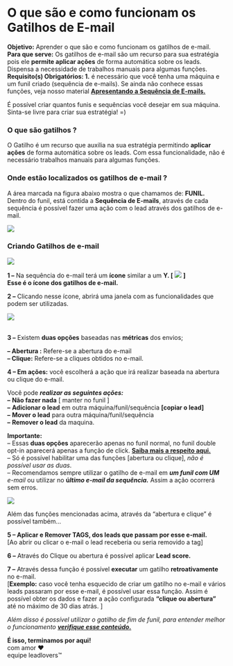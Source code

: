 # O que são e como funcionam os Gatilhos de E-mail

**Objetivo:** Aprender o que são e como funcionam os gatilhos de e-mail.\
**Para que serve:** Os gatilhos de e-mail são um recurso para sua estratégia pois ele **permite aplicar ações** de forma automática sobre os leads. Dispensa a necessidade de trabalhos manuais para algumas funções.\
**Requisito(s) Obrigatórios: 1.** é necessário que você tenha uma máquina e um funil criado (sequência de e-mails). Se ainda não conhece essas funções, veja nosso material [**Apresentando a Sequência de E-mails.**](../../../backlog/apresentando-a-sequencia-de-e-mails.md)

É possível criar quantos funis e sequências você desejar em sua máquina. Sinta-se livre para criar sua estratégia! =)

### **O que são gatilhos ?**

O Gatilho é um recurso que auxilia na sua estratégia permitindo **aplicar ações** de forma automática sobre os leads. Com essa funcionalidade, não é necessário trabalhos manuais para algumas funções.

### **Onde estão localizados os gatilhos de e-mail ?**

A área marcada na figura abaixo mostra o que chamamos de: **FUNIL.**\
Dentro do funil, está contida a **Sequência de E-mails**, através de cada sequência é possível fazer uma ação com o lead através dos gatilhos de e-mail.

[![](https://legado.leadlovers.site/wp-content/uploads/2020/09/o-que-so-os-gatilhos-de-e-mail-360042162133\_mceclip6.png)](http://legado.leadlovers.site/wp-content/uploads/2020/09/o-que-so-os-gatilhos-de-e-mail-360042162133\_mceclip6.png)

### **Criando Gatilhos de e-mail**

[![](https://legado.leadlovers.site/wp-content/uploads/2020/09/o-que-so-os-gatilhos-de-e-mail-360042162133\_mceclip0.png)](http://legado.leadlovers.site/wp-content/uploads/2020/09/o-que-so-os-gatilhos-de-e-mail-360042162133\_mceclip0.png)

**1 –** Na sequência do e-mail terá um **ícone** similar a um **Y. \[** [![](https://legado.leadlovers.site/wp-content/uploads/2020/09/o-que-so-os-gatilhos-de-e-mail-360042162133\_mceclip1.png)](http://legado.leadlovers.site/wp-content/uploads/2020/09/o-que-so-os-gatilhos-de-e-mail-360042162133\_mceclip1.png) **]**\
**Esse é o ícone dos gatilhos de e-mail.**

**2 –** Clicando nesse ícone, abrirá uma janela com as funcionalidades que podem ser utilizadas.

[![](https://legado.leadlovers.site/wp-content/uploads/2020/09/o-que-so-os-gatilhos-de-e-mail-360042162133\_mceclip3.png)](http://legado.leadlovers.site/wp-content/uploads/2020/09/o-que-so-os-gatilhos-de-e-mail-360042162133\_mceclip3.png)

\
**3 –** Existem **duas opções** baseadas nas **métricas** dos envios;

**– Abertura :** Refere-se a abertura do e-mail\
**– Clique:** Refere-se a cliques obtidos no e-mail.

**4 – Em ações:** você escolherá a ação que irá realizar baseada na abertura ou clique do e-mail.

Você pode _**realizar as seguintes ações:**_\
**–** **Não fazer nada** \[ manter no funil ]\
**–** **Adicionar o lead** em outra máquina/funil/sequência **\[copiar o lead]**\
**–** **Mover o lead** para outra máquina/funil/sequência\
**–** **Remover o lead** da maquina.

**Importante:**\
– Essas **duas opções** aparecerão apenas no funil normal, no funil double opt-in aparecerá apenas a função de click. [**Saiba mais a respeito aqui.**](https://suporte.love/o-que-e-double-opt-in-dupla-confirmacao/)\
– Só é possível habilitar uma das funções \[abertura ou clique], _não é possível usar as duas_.\
– Recomendamos sempre utilizar o gatilho de e-mail em _**um funil com UM** e-mail_ ou utilizar no **ú**_**ltimo e-mail da sequência.**_ Assim a ação ocorrerá sem erros.

[![](https://legado.leadlovers.site/wp-content/uploads/2020/09/o-que-so-os-gatilhos-de-e-mail-360042162133\_mceclip4.png)](http://legado.leadlovers.site/wp-content/uploads/2020/09/o-que-so-os-gatilhos-de-e-mail-360042162133\_mceclip4.png)

Além das funções mencionadas acima, através da “abertura e clique” é possível também…

**5 – Aplicar e Remover TAGS, dos leads que passam por esse e-mail.**\
\[Ao abrir ou clicar o e-mail o lead receberia ou seria removido a tag]

**6 –** Através do Clique ou abertura é possível aplicar **Lead score.**

**7 –** Através dessa função é possível **executar** um gatilho **retroativamente** no e-mail.\
\[**Exemplo:** caso você tenha esquecido de criar um gatilho no e-mail e vários leads passaram por esse e-mail, é possível usar essa função. Assim é possível obter os dados e fazer a ação configurada **“clique ou abertura”** até no máximo de 30 dias atrás. ]

_Além disso é possível utilizar o gatilho de fim de funil, para entender melhor o funcionamento_ [_**verifique esse conteúdo.**_](../../../backlog/como-utilizar-o-gatilho-de-fim-de-funil.md)

**É isso, terminamos por aqui!**\
com amor ❤\
equipe leadlovers™

